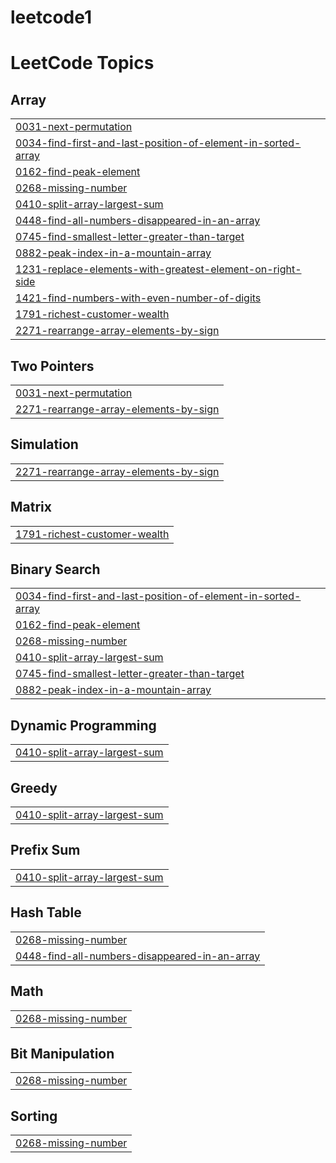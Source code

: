 # leetcode1
<!---LeetCode Topics Start-->
# LeetCode Topics
## Array
|  |
| ------- |
| [0031-next-permutation](https://github.com/atharvapawar16/leetcode1/tree/master/0031-next-permutation) |
| [0034-find-first-and-last-position-of-element-in-sorted-array](https://github.com/atharvapawar16/leetcode1/tree/master/0034-find-first-and-last-position-of-element-in-sorted-array) |
| [0162-find-peak-element](https://github.com/atharvapawar16/leetcode1/tree/master/0162-find-peak-element) |
| [0268-missing-number](https://github.com/atharvapawar16/leetcode1/tree/master/0268-missing-number) |
| [0410-split-array-largest-sum](https://github.com/atharvapawar16/leetcode1/tree/master/0410-split-array-largest-sum) |
| [0448-find-all-numbers-disappeared-in-an-array](https://github.com/atharvapawar16/leetcode1/tree/master/0448-find-all-numbers-disappeared-in-an-array) |
| [0745-find-smallest-letter-greater-than-target](https://github.com/atharvapawar16/leetcode1/tree/master/0745-find-smallest-letter-greater-than-target) |
| [0882-peak-index-in-a-mountain-array](https://github.com/atharvapawar16/leetcode1/tree/master/0882-peak-index-in-a-mountain-array) |
| [1231-replace-elements-with-greatest-element-on-right-side](https://github.com/atharvapawar16/leetcode1/tree/master/1231-replace-elements-with-greatest-element-on-right-side) |
| [1421-find-numbers-with-even-number-of-digits](https://github.com/atharvapawar16/leetcode1/tree/master/1421-find-numbers-with-even-number-of-digits) |
| [1791-richest-customer-wealth](https://github.com/atharvapawar16/leetcode1/tree/master/1791-richest-customer-wealth) |
| [2271-rearrange-array-elements-by-sign](https://github.com/atharvapawar16/leetcode1/tree/master/2271-rearrange-array-elements-by-sign) |
## Two Pointers
|  |
| ------- |
| [0031-next-permutation](https://github.com/atharvapawar16/leetcode1/tree/master/0031-next-permutation) |
| [2271-rearrange-array-elements-by-sign](https://github.com/atharvapawar16/leetcode1/tree/master/2271-rearrange-array-elements-by-sign) |
## Simulation
|  |
| ------- |
| [2271-rearrange-array-elements-by-sign](https://github.com/atharvapawar16/leetcode1/tree/master/2271-rearrange-array-elements-by-sign) |
## Matrix
|  |
| ------- |
| [1791-richest-customer-wealth](https://github.com/atharvapawar16/leetcode1/tree/master/1791-richest-customer-wealth) |
## Binary Search
|  |
| ------- |
| [0034-find-first-and-last-position-of-element-in-sorted-array](https://github.com/atharvapawar16/leetcode1/tree/master/0034-find-first-and-last-position-of-element-in-sorted-array) |
| [0162-find-peak-element](https://github.com/atharvapawar16/leetcode1/tree/master/0162-find-peak-element) |
| [0268-missing-number](https://github.com/atharvapawar16/leetcode1/tree/master/0268-missing-number) |
| [0410-split-array-largest-sum](https://github.com/atharvapawar16/leetcode1/tree/master/0410-split-array-largest-sum) |
| [0745-find-smallest-letter-greater-than-target](https://github.com/atharvapawar16/leetcode1/tree/master/0745-find-smallest-letter-greater-than-target) |
| [0882-peak-index-in-a-mountain-array](https://github.com/atharvapawar16/leetcode1/tree/master/0882-peak-index-in-a-mountain-array) |
## Dynamic Programming
|  |
| ------- |
| [0410-split-array-largest-sum](https://github.com/atharvapawar16/leetcode1/tree/master/0410-split-array-largest-sum) |
## Greedy
|  |
| ------- |
| [0410-split-array-largest-sum](https://github.com/atharvapawar16/leetcode1/tree/master/0410-split-array-largest-sum) |
## Prefix Sum
|  |
| ------- |
| [0410-split-array-largest-sum](https://github.com/atharvapawar16/leetcode1/tree/master/0410-split-array-largest-sum) |
## Hash Table
|  |
| ------- |
| [0268-missing-number](https://github.com/atharvapawar16/leetcode1/tree/master/0268-missing-number) |
| [0448-find-all-numbers-disappeared-in-an-array](https://github.com/atharvapawar16/leetcode1/tree/master/0448-find-all-numbers-disappeared-in-an-array) |
## Math
|  |
| ------- |
| [0268-missing-number](https://github.com/atharvapawar16/leetcode1/tree/master/0268-missing-number) |
## Bit Manipulation
|  |
| ------- |
| [0268-missing-number](https://github.com/atharvapawar16/leetcode1/tree/master/0268-missing-number) |
## Sorting
|  |
| ------- |
| [0268-missing-number](https://github.com/atharvapawar16/leetcode1/tree/master/0268-missing-number) |
<!---LeetCode Topics End-->